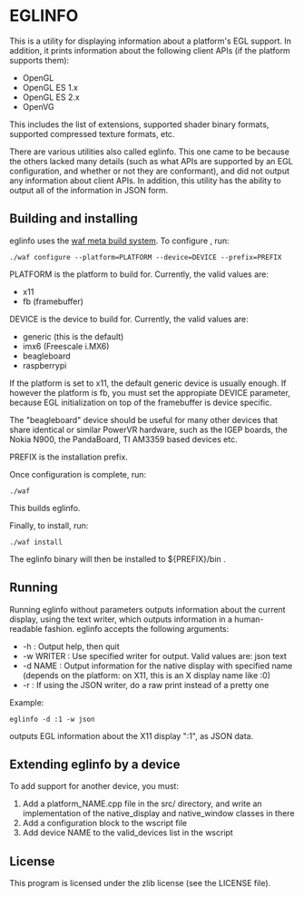 
EGLINFO
=======

This is a utility for displaying information about a platform's EGL support. In addition, it prints
information about the following client APIs (if the platform supports them):

* OpenGL
* OpenGL ES 1.x
* OpenGL ES 2.x
* OpenVG

This includes the list of extensions, supported shader binary formats, supported compressed texture formats, etc.

There are various utilities also called eglinfo. This one came to be because the others lacked many details
(such as what APIs are supported by an EGL configuration, and whether or not they are conformant), and
did not output any information about client APIs. In addition, this utility has the ability to output all of the
information in JSON form.


Building and installing
-----------------------

eglinfo uses the [waf meta build system](https://code.google.com/p/waf/). To configure , run:

    ./waf configure --platform=PLATFORM --device=DEVICE --prefix=PREFIX


PLATFORM is the platform to build for. Currently, the valid values are:

* x11
* fb (framebuffer)


DEVICE is the device to build for. Currently, the valid values are:

* generic (this is the default)
* imx6 (Freescale i.MX6)
* beagleboard
* raspberrypi


If the platform is set to x11, the default generic device is usually enough. If however the platform is fb,
you must set the appropiate DEVICE parameter, because EGL initialization on top of the framebuffer is
device specific.

The "beagleboard" device should be useful for many other devices that share identical or similar
PowerVR hardware, such as the IGEP boards, the Nokia N900, the PandaBoard, TI AM3359 based devices etc.


PREFIX is the installation prefix.


Once configuration is complete, run:

    ./waf

This builds eglinfo.

Finally, to install, run:

    ./waf install

The eglinfo binary will then be installed to ${PREFIX}/bin .


Running
-------

Running eglinfo without parameters outputs information about the current display, using the text writer,
which outputs information in a human-readable fashion. eglinfo accepts the following arguments:

* -h        : Output help, then quit
* -w WRITER : Use specified writer for output. Valid values are: json text
* -d NAME   : Output information for the native display with specified name
              (depends on the platform: on X11, this is an X display name like :0)
* -r        : If using the JSON writer, do a raw print instead of a pretty one


Example:

    eglinfo -d :1 -w json

outputs EGL information about the X11 display ":1", as JSON data.



Extending eglinfo by a device
-----------------------------

To add support for another device, you must:

1. Add a platform\_NAME.cpp file in the src/ directory, and write an implementation of the
   native\_display and native\_window classes in there
2. Add a configuration block to the wscript file
3. Add device NAME to the valid\_devices list in the wscript


License
-------

This program is licensed under the zlib license (see the LICENSE file).

